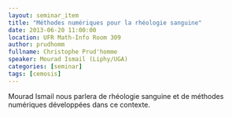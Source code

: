 ```yaml
---
layout: seminar_item
title: "Méthodes numériques pour la rhéologie sanguine"
date: 2013-06-20 11:00:00
location: UFR Math-Info Room 309
author: prudhomm
fullname: Christophe Prud'homme
speaker: Mourad Ismail (Liphy/UGA)
categories: [seminar]
tags: [cemosis]
---
```




Mourad Ismail nous parlera de rhéologie sanguine et de méthodes
numériques développées dans ce contexte.
